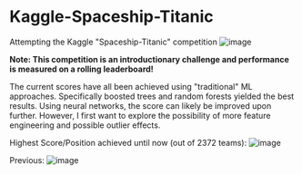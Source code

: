 # Kaggle-Spaceship-Titanic
Attempting the Kaggle "Spaceship-Titanic" competition
![image](https://user-images.githubusercontent.com/86370763/229297358-3a6047d9-7014-4729-a4ea-1ff47d66864c.jpeg)

**Note: This competition is an introductionary challenge and performance is measured on a rolling leaderboard!**

The current scores have all been achieved using "traditional" ML approaches. Specifically boosted trees and random forests yielded the best results. Using neural networks, the score can likely be improved upon further. However, I first want to explore the possibility of more feature engineering and possible outlier effects.

Highest Score/Position achieved until now (out of 2372 teams):
![image](https://user-images.githubusercontent.com/86370763/228939157-b3acba19-523b-4242-8038-1736255645ab.jpeg)

Previous:
![image](https://user-images.githubusercontent.com/86370763/228259260-9f512e3d-8612-4f03-87d2-a3f3443855c1.jpeg)
